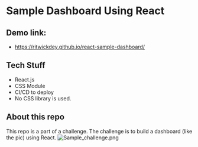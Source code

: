 # Sample Dashboard Using React


## Demo link:
- https://ritwickdey.github.io/react-sample-dashboard/

## Tech Stuff
- React.js
- CSS Module
- CI/CD to deploy
- No CSS library is used.

## About this repo
This repo is a part of a challenge. The challenge is to build a dashboard (like the pic) using React.
![Sample_challenge.png](./public/sample/Sample_challenge.png)